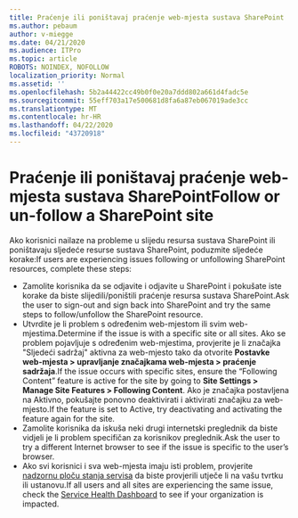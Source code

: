 ```yaml
---
title: Praćenje ili poništavaj praćenje web-mjesta sustava SharePoint
ms.author: pebaum
author: v-miegge
ms.date: 04/21/2020
ms.audience: ITPro
ms.topic: article
ROBOTS: NOINDEX, NOFOLLOW
localization_priority: Normal
ms.assetid: ''
ms.openlocfilehash: 5b2a44422cc49b0f0e20a7ddd802a661d4fadc5e
ms.sourcegitcommit: 55eff703a17e500681d8fa6a87eb067019ade3cc
ms.translationtype: MT
ms.contentlocale: hr-HR
ms.lasthandoff: 04/22/2020
ms.locfileid: "43720918"
---
```

# <a name="follow-or-un-follow-a-sharepoint-site"></a><span data-ttu-id="1fc7d-102">Praćenje ili poništavaj praćenje web-mjesta sustava SharePoint</span><span class="sxs-lookup"><span data-stu-id="1fc7d-102">Follow or un-follow a SharePoint site</span></span>

<span data-ttu-id="1fc7d-103">Ako korisnici nailaze na probleme u slijedu resursa sustava SharePoint ili poništavaju sljedeće resurse sustava SharePoint, poduzmite sljedeće korake:</span><span class="sxs-lookup"><span data-stu-id="1fc7d-103">If users are experiencing issues following or unfollowing SharePoint resources, complete these steps:</span></span>

* <span data-ttu-id="1fc7d-104">Zamolite korisnika da se odjavite i odjavite u SharePoint i pokušate iste korake da biste slijedili/poništili praćenje resursa sustava SharePoint.</span><span class="sxs-lookup"><span data-stu-id="1fc7d-104">Ask the user to sign-out and sign back into SharePoint and try the same steps to follow/unfollow the SharePoint resource.</span></span>
* <span data-ttu-id="1fc7d-105">Utvrdite je li problem s određenim web-mjestom ili svim web-mjestima.</span><span class="sxs-lookup"><span data-stu-id="1fc7d-105">Determine if the issue is with a specific site or all sites.</span></span> <span data-ttu-id="1fc7d-106">Ako se problem pojavljuje s određenim web-mjestima, provjerite je li značajka "Sljedeći sadržaj" aktivna za web-mjesto tako da otvorite **Postavke web-mjesta > upravljanje značajkama web-mjesta > praćenje sadržaja**.</span><span class="sxs-lookup"><span data-stu-id="1fc7d-106">If the issue occurs with specific sites, ensure the “Following Content” feature is active for the site by going to **Site Settings > Manage Site Features > Following Content**.</span></span> <span data-ttu-id="1fc7d-107">Ako je značajka postavljena na Aktivno, pokušajte ponovno deaktivirati i aktivirati značajku za web-mjesto.</span><span class="sxs-lookup"><span data-stu-id="1fc7d-107">If the feature is set to Active, try deactivating and activating the feature again for the site.</span></span>
* <span data-ttu-id="1fc7d-108">Zamolite korisnika da iskuša neki drugi internetski preglednik da biste vidjeli je li problem specifičan za korisnikov preglednik.</span><span class="sxs-lookup"><span data-stu-id="1fc7d-108">Ask the user to try a different Internet browser to see if the issue is specific to the user’s browser.</span></span>
* <span data-ttu-id="1fc7d-109">Ako svi korisnici i sva web-mjesta imaju isti problem, provjerite [nadzornu ploču stanja servisa](https://admin.microsoft.com/AdminPortal/Home#/servicehealth) da biste provjerili utječe li na vašu tvrtku ili ustanovu.</span><span class="sxs-lookup"><span data-stu-id="1fc7d-109">If all users and all sites are experiencing the same issue, check the [Service Health Dashboard](https://admin.microsoft.com/AdminPortal/Home#/servicehealth) to see if your organization is impacted.</span></span>
